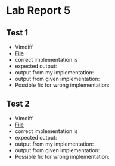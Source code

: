# Lab Report 5

## Test 1 
* Vimdiff
* [File]()
* correct implementation is
* expected output:
* output from my implementation:
* output from given implementation:
* Possible fix for wrong implementation:


## Test 2
* Vimdiff
* [File]()
* correct implementation is
* expected output:
* output from my implementation:
* output from given implementation:
* Possible fix for wrong implementation: